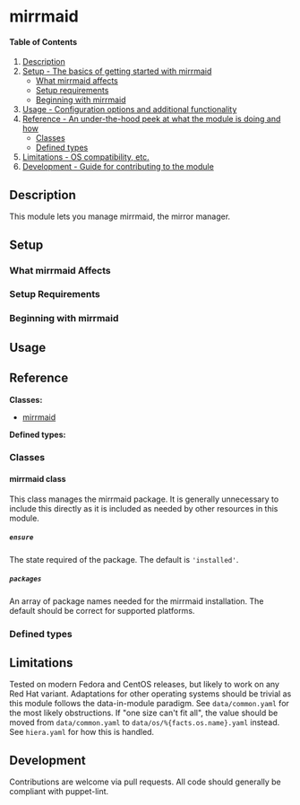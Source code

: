 <!--
# This file is part of the doubledog-mirrmaid Puppet module.
# Copyright 2018 John Florian
# SPDX-License-Identifier: GPL-3.0-or-later
-->

# mirrmaid

#### Table of Contents

1. [Description](#description)
1. [Setup - The basics of getting started with mirrmaid](#setup)
    * [What mirrmaid affects](#what-mirrmaid-affects)
    * [Setup requirements](#setup-requirements)
    * [Beginning with mirrmaid](#beginning-with-mirrmaid)
1. [Usage - Configuration options and additional functionality](#usage)
1. [Reference - An under-the-hood peek at what the module is doing and how](#reference)
    * [Classes](#classes)
    * [Defined types](#defined-types)
1. [Limitations - OS compatibility, etc.](#limitations)
1. [Development - Guide for contributing to the module](#development)

## Description

This module lets you manage mirrmaid, the mirror manager.

## Setup

### What mirrmaid Affects

### Setup Requirements

### Beginning with mirrmaid

## Usage

## Reference

**Classes:**

* [mirrmaid](#mirrmaid-class)

**Defined types:**


### Classes

#### mirrmaid class

This class manages the mirrmaid package.  It is generally unnecessary to include this directly as it is included as needed by other resources in this module.

##### `ensure`
The state required of the package.  The default is `'installed'`.

##### `packages`
An array of package names needed for the mirrmaid installation.  The default should be correct for supported platforms.


### Defined types


## Limitations

Tested on modern Fedora and CentOS releases, but likely to work on any Red Hat variant.  Adaptations for other operating systems should be trivial as this module follows the data-in-module paradigm.  See `data/common.yaml` for the most likely obstructions.  If "one size can't fit all", the value should be moved from `data/common.yaml` to `data/os/%{facts.os.name}.yaml` instead.  See `hiera.yaml` for how this is handled.

## Development

Contributions are welcome via pull requests.  All code should generally be compliant with puppet-lint.
